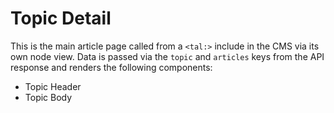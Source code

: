 # Topic Detail

This is the main article page called from a `<tal:>` include in the CMS via its own node view. Data is passed via the `topic` and `articles` keys from the API response and renders the following components:

- Topic Header
- Topic Body
